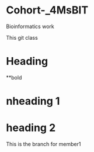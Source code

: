 # Cohort-_4MsBIT
Bioinformatics work

This git class
# Heading
**bold
# nheading 1
# heading 2

This is the branch for member1